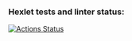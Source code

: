 ### Hexlet tests and linter status:
[![Actions Status](https://github.com/Gambora/qa-engineer-project-84/actions/workflows/hexlet-check.yml/badge.svg)](https://github.com/Gambora/qa-engineer-project-84/actions)
